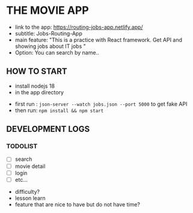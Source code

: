 # THE MOVIE APP

- link to the app: https://routing-jobs-app.netlify.app/
- subtitle: Jobs-Routing-App
- main feature: "This is a practice with React framework. Get API and showing jobs about IT jobs "
- Option: You can search by name..

## HOW TO START

- install nodejs 18
- in the app directory

* first run : `json-server --watch jobs.json --port 5000` to get fake API
* then run: `npm install && npm start`

## DEVELOPMENT LOGS

### TODOLIST

- [ ] search
- [ ] movie detail
- [ ] login
- [ ] etc...

* difficulty?
* lesson learn
* feature that are nice to have but do not have time?
